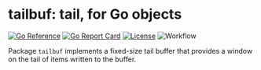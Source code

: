 # tailbuf: tail, for Go objects

[![Go Reference](https://pkg.go.dev/badge/github.com/neilotoole/tailbuf.svg)](https://pkg.go.dev/github.com/neilotoole/tailbuf)
[![Go Report Card](https://goreportcard.com/badge/neilotoole/tailbuf)](https://goreportcard.com/report/neilotoole/tailbuf)
[![License](https://img.shields.io/badge/License-MIT-blue.svg)](https://github.com/neilotoole/tailbuf/blob/master/LICENSE)
![Workflow](https://github.com/neilotoole/tailbuf/actions/workflows/go.yml/badge.svg)

Package `tailbuf` implements a fixed-size tail buffer  that provides a window
on the tail of items written to the buffer.
